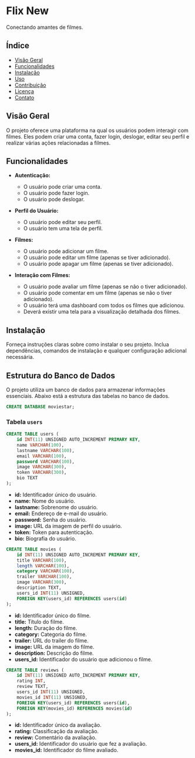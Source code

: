# Flix New

Conectando amantes de filmes.

## Índice

- [Visão Geral](#visão-geral)
- [Funcionalidades](#funcionalidades)
- [Instalação](#instalação)
- [Uso](#uso)
- [Contribuição](#contribuição)
- [Licença](#licença)
- [Contato](#contato)

## Visão Geral

O projeto oferece uma plataforma na qual os usuários podem interagir com filmes. Eles podem criar uma conta, fazer login, deslogar, editar seu perfil e realizar várias ações relacionadas a filmes.

## Funcionalidades

- **Autenticação:**
  - O usuário pode criar uma conta.
  - O usuário pode fazer login.
  - O usuário pode deslogar.

- **Perfil do Usuário:**
  - O usuário pode editar seu perfil.
  - O usuário tem uma tela de perfil.

- **Filmes:**
  - O usuário pode adicionar um filme.
  - O usuário pode editar um filme (apenas se tiver adicionado).
  - O usuário pode apagar um filme (apenas se tiver adicionado).

- **Interação com Filmes:**
  - O usuário pode avaliar um filme (apenas se não o tiver adicionado).
  - O usuário pode comentar em um filme (apenas se não o tiver adicionado).
  - O usuário terá uma dashboard com todos os filmes que adicionou.
  - Deverá existir uma tela para a visualização detalhada dos filmes.
## Instalação

Forneça instruções claras sobre como instalar o seu projeto. Inclua dependências, comandos de instalação e qualquer configuração adicional necessária.


## Estrutura do Banco de Dados

O projeto utiliza um banco de dados para armazenar informações essenciais. Abaixo está a estrutura das tabelas no banco de dados.


```sql
CREATE DATABASE moviestar;
```

### Tabela `users`

```sql
CREATE TABLE users (
    id INT(11) UNSIGNED AUTO_INCREMENT PRIMARY KEY,
    name VARCHAR(100),
    lastname VARCHAR(100),
    email VARCHAR(100),
    password VARCHAR(100),
    image VARCHAR(300),
    token VARCHAR(300),
    bio TEXT 
);
```
- **id:** Identificador único do usuário.
- **name:** Nome do usuário.
- **lastname:** Sobrenome do usuário.
- **email:** Endereço de e-mail do usuário.
- **password:** Senha do usuário.
- **image:** URL da imagem de perfil do usuário.
- **token:** Token para autenticação.
- **bio:** Biografia do usuário.


```sql
CREATE TABLE movies (
    id INT(11) UNSIGNED AUTO_INCREMENT PRIMARY KEY,
    title VARCHAR(100),
    length VARCHAR(100),
    category VARCHAR(100),
    trailer VARCHAR(100),
    image VARCHAR(300),
    description TEXT,
    users_id INT(11) UNSIGNED,
    FOREIGN KEY(users_id) REFERENCES users(id)
);
```
- **id:** Identificador único do filme.
- **title:** Título do filme.
- **length:** Duração do filme.
- **category:** Categoria do filme.
- **trailer:** URL do trailer do filme.
- **image:** URL da imagem do filme.
- **description:** Descrição do filme.
- **users_id:** Identificador do usuário que adicionou o filme.


```sql
CREATE TABLE reviews (
    id INT(11) UNSIGNED AUTO_INCREMENT PRIMARY KEY,
    rating INT,
    review TEXT,
    users_id INT(11) UNSIGNED,
    movies_id INT(11) UNSIGNED,
    FOREIGN KEY(users_id) REFERENCES users(id),
    FOREIGN KEY(movies_id) REFERENCES movies(id)
);
```
- **id:** Identificador único da avaliação.
- **rating:** Classificação da avaliação.
- **review:** Comentário da avaliação.
- **users_id:** Identificador do usuário que fez a avaliação.
- **movies_id:** Identificador do filme avaliado.
